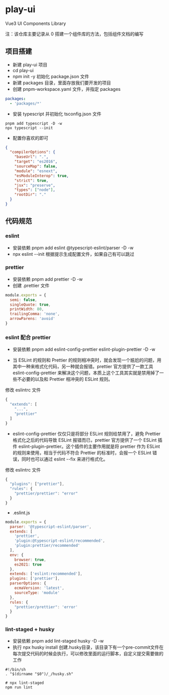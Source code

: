# play-ui

Vue3 UI Components Library

注：该仓库主要记录从 0 搭建一个组件库的方法，包括组件文档的编写

## 项目搭建

- 新建 play-ui 项目
- cd play-ui
- npm init -y 初始化 package.json 文件
- 新建 packages 目录，里面存放我们要开发的项目
- 创建 pnpm-workspace.yaml 文件，并指定 packages

```yaml
packages:
  - 'packages/*'
```

- 安装 typescript 并初始化 tsconfig.json 文件

```shell
pnpm add typescript -D -w
npx typescript --init
```

- 配置你喜欢的即可

```json
{
  "compilerOptions": {
    "baseUrl": ".",
    "target": "es2016",
    "sourceMap": false,
    "module": "esnext",
    "esModuleInterop": true,
    "strict": true,
    "jsx": "preserve",
    "types": ["node"],
    "rootDir": "."
  }
}
```

## 代码规范

### eslint

- 安装依赖 pnpm add eslint @typescript-eslint/parser -D -w
- npx eslint --init 根据提示生成配置文件，如果自己有可以跳过

### prettier

- 安装依赖 pnpm add prettier -D -w
- 创建 .prettier 文件

```javascript
module.exports = {
  semi: false,
  singleQuote: true,
  printWidth: 80,
  trailingComma: 'none',
  arrowParens: 'avoid'
}
```

### eslint 配合 prettier

- 安装依赖 pnpm add eslint-config-prettier eslint-plugin-prettier -D -w

- 当 ESLint 的规则和 Prettier 的规则相冲突时，就会发现一个尴尬的问题，用其中一种来格式化代码，另一种就会报错。prettier 官方提供了一款工具 eslint-config-prettier 来解决这个问题，本质上这个工具其实就是禁用掉了一些不必要的以及和 Prettier 相冲突的 ESLint 规则。

修改 eslintrc 文件
```js
{
  "extends": [
    "...",
    "prettier"
  ]
}
```

- eslint-config-prettier 仅仅只是将部分 ESLint 规则给禁用了，避免 Prettier 格式化之后的代码导致 ESLint 报错而已，prettier 官方提供了一个 ESLint 插件 eslint-plugin-prettier。这个插件的主要作用就是将 prettier 作为 ESLint 的规则来使用，相当于代码不符合 Prettier 的标准时，会报一个 ESLint 错误，同时也可以通过 eslint --fix 来进行格式化。

修改 eslintrc 文件
```js
{
  "plugins": ["prettier"],
  "rules": {
    "prettier/prettier": "error"
  }
}
```

- .eslint.js
```js
module.exports = {
  parser: '@typescript-eslint/parser',
  extends: [
    'prettier',
    'plugin:@typescript-eslint/recommended',
    'plugin:prettier/recommended'
  ],
  env: {
    browser: true,
    es2021: true
  },
  extends: ['eslint:recommended'],
  plugins: ['prettier'],
  parserOptions: {
    ecmaVersion: 'latest',
    sourceType: 'module'
  },
  rules: {
    "prettier/prettier": 'error'
  }
}
```

### lint-staged + husky

- 安装依赖 pnpm add lint-staged husky -D -w
- 执行 npx husky install 创建.husky目录，该目录下有一个pre-commit文件在每次提交代码的时候会执行，可以修改里面的运行脚本，自定义提交需要做的工作
```shell
#!/bin/sh
. "$(dirname "$0")/_/husky.sh"

# npx lint-staged
npm run lint
```

